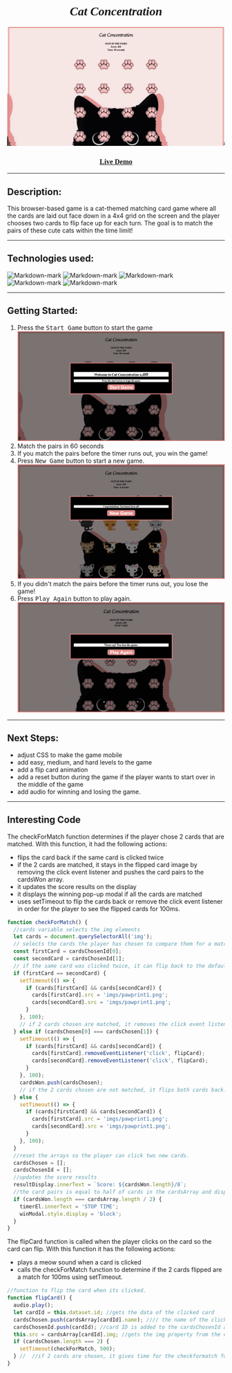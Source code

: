 <main align="center" style="font-family: 'cursive'";>

# <strong><em> Cat Concentration </em></strong>

![Markdown-mark](imgs/gamescreenshot.png)

### [Live Demo](https://sally-kam.github.io/concentrationGame/) 

</main>

---

## Description: 
This browser-based game is a cat-themed matching card game where all the cards are laid out face down in a 4x4 grid on the screen and the player chooses two cards to flip face up for each turn. The goal is to match the pairs of these cute cats within the time limit!

---

## Technologies used:
![Markdown-mark](https://img.shields.io/badge/JavaScript-F7DF1E?style=for-the-badge&logo=javascript&logoColor=black)
![Markdown-mark](https://img.shields.io/badge/HTML-239120?style=for-the-badge&logo=html5&logoColor=white)
![Markdown-mark](https://img.shields.io/badge/CSS-239120?&style=for-the-badge&logo=css3&logoColor=white)
![Markdown-mark](https://img.shields.io/badge/GitHub-100000?style=for-the-badge&logo=github&logoColor=white)
![Markdown-mark](https://img.shields.io/badge/Xcode-007ACC?style=for-the-badge&logo=Xcode&logoColor=white)

---

## Getting Started: 
1. Press the <kbd>Start Game</kbd> button to start the game
![Markdown-mark](imgs/startscreenshot.png)
2. Match the pairs in 60 seconds
3. If you match the pairs before the timer runs out, you win the game!
4. Press <kbd>New Game</kbd> button to start a new game.
![Markdown-mark](imgs/newgamescreenshot.png)
5. If you didn't match the pairs before the timer runs out, you lose the game!
6. Press <kbd>Play Again</kbd> button to play again.
![Markdown-mark](imgs/playagainscreenshot.png)

---

## Next Steps:

* adjust CSS to make the game mobile 
* add easy, medium, and hard levels to the game
* add a flip card animation
* add a reset button during the game if the player wants to start over in the middle of the game
* add audio for winning and losing the game.


---

## Interesting Code

The checkForMatch function determines if the player chose 2 cards that are matched. With this function, it had the following actions:
* flips the card back if the same card is clicked twice
* if the 2 cards are matched, it stays in the flipped card image by removing the click event listener and pushes the card pairs to the cardsWon array.
* it updates the score results on the display
* it displays the winning pop-up modal if all the cards are matched
* uses setTimeout to flip the cards back or remove the click event listener in order for the player to see the flipped cards for 100ms.

```js
function checkForMatch() {
  //cards variable selects the img elements
  let cards = document.querySelectorAll('img');
  // selects the cards the player has chosen to compare them for a match
  const firstCard = cardsChosenId[0];
  const secondCard = cardsChosenId[1];
  // if the same card was clicked twice, it can flip back to the default card
  if (firstCard == secondCard) {
    setTimeout(() => {
      if (cards[firstCard] && cards[secondCard]) {
        cards[firstCard].src = 'imgs/pawprint1.png';
        cards[secondCard].src = 'imgs/pawprint1.png';
      }
    }, 100);
    // if 2 cards chosen are matched, it removes the click event listener to lock them in the flipped image and keeps track of the matched card pairs by pushing.
  } else if (cardsChosen[0] === cardsChosen[1]) {
    setTimeout(() => {
      if (cards[firstCard] && cards[secondCard]) {
        cards[firstCard].removeEventListener('click', flipCard);
        cards[secondCard].removeEventListener('click', flipCard);
      }
    }, 100);
    cardsWon.push(cardsChosen);
    // if the 2 cards chosen are not matched, it flips both cards back.
  } else {
    setTimeout(() => {
      if (cards[firstCard] && cards[secondCard]) {
        cards[firstCard].src = 'imgs/pawprint1.png';
        cards[secondCard].src = 'imgs/pawprint1.png';
      }
    }, 100);
  }
  //reset the arrays so the player can click two new cards.
  cardsChosen = [];
  cardsChosenId = [];
  //updates the score results
  resultDisplay.innerText = `Score: ${cardsWon.length}/8`;
  //the card pairs is equal to half of cards in the cardsArray and displays the winning pop-up modal
  if (cardsWon.length === cardsArray.length / 2) {
    timerEl.innerText = 'STOP TIME';
    winModal.style.display = 'block';
  }
}
```

The flipCard function is called when the player clicks on the card so the card can flip. With this function it has the following actions:
* plays a meow sound when a card is clicked
* calls the checkForMatch function to determine if the 2 cards flipped are a match for 100ms using setTimeout.

```js
//function to flip the card when its clicked. 
function flipCard() {
  audio.play();
  let cardId = this.dataset.id; //gets the data of the clicked card
  cardsChosen.push(cardsArray[cardId].name); //// the name of the clicked card is added to the cardsChosen array
  cardsChosenId.push(cardId); //card ID is added to the cardsChosenId array
  this.src = cardsArray[cardId].img; //gets the img property from the cardsArray through the cardId index variable.
  if (cardsChosen.length === 2) {
    setTimeout(checkForMatch, 500);
  } //  //if 2 cards are chosen, it gives time for the checkformatch function to detect a match.
}
```











